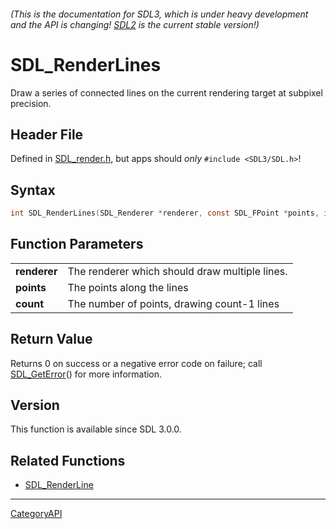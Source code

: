 ###### (This is the documentation for SDL3, which is under heavy development and the API is changing! [SDL2](https://wiki.libsdl.org/SDL2/) is the current stable version!)
# SDL_RenderLines

Draw a series of connected lines on the current rendering target at subpixel precision.

## Header File

Defined in [SDL_render.h](https://github.com/libsdl-org/SDL/blob/main/include/SDL3/SDL_render.h), but apps should _only_ `#include <SDL3/SDL.h>`!

## Syntax

```c
int SDL_RenderLines(SDL_Renderer *renderer, const SDL_FPoint *points, int count);

```

## Function Parameters

|                  |                                                |
| ---------------- | ---------------------------------------------- |
| **renderer**     | The renderer which should draw multiple lines. |
| **points**       | The points along the lines                     |
| **count**        | The number of points, drawing count-1 lines    |

## Return Value

Returns 0 on success or a negative error code on failure; call
[SDL_GetError](SDL_GetError)() for more information.

## Version

This function is available since SDL 3.0.0.

## Related Functions

* [SDL_RenderLine](SDL_RenderLine)

----
[CategoryAPI](CategoryAPI)

